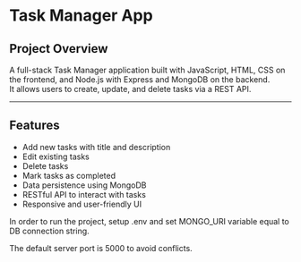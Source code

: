 # Task Manager App

## Project Overview

A full-stack Task Manager application built with JavaScript, HTML, CSS on the frontend, and Node.js with Express and MongoDB on the backend.  
It allows users to create, update, and delete tasks via a REST API.

---

## Features

- Add new tasks with title and description
- Edit existing tasks  
- Delete tasks  
- Mark tasks as completed  
- Data persistence using MongoDB  
- RESTful API to interact with tasks  
- Responsive and user-friendly UI

In order to run the project, setup .env and set MONGO_URI variable equal to DB connection string.

The default server port is 5000 to avoid conflicts.

